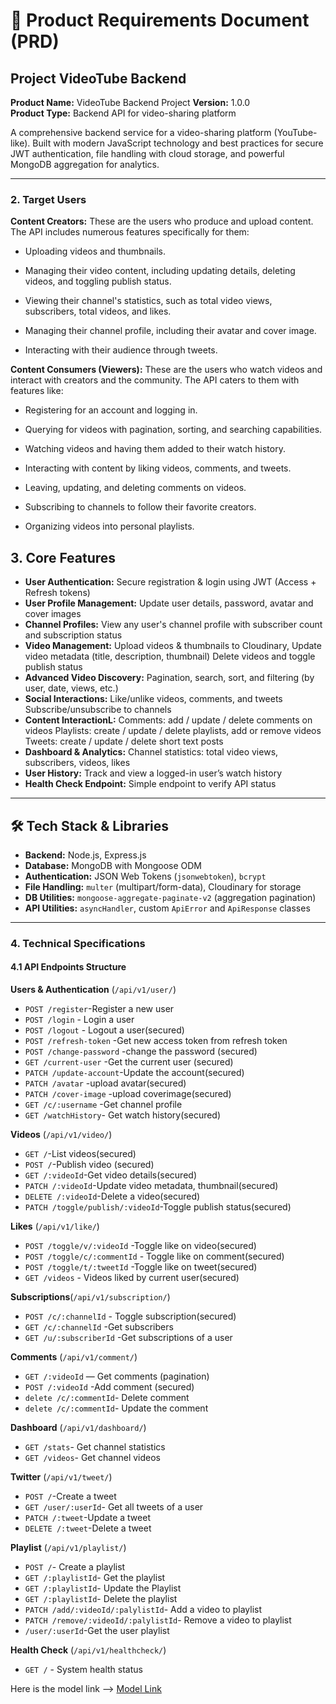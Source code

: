 
# 📝 Product Requirements Document (PRD)

## Project VideoTube Backend

**Product Name:** VideoTube Backend Project
**Version:** 1.0.0  
**Product Type:** Backend API for video-sharing platform


 A comprehensive backend service for a video-sharing platform (YouTube-like). Built with modern JavaScript technology and best practices for secure JWT authentication, file handling with cloud storage, and powerful MongoDB aggregation for analytics.

---

### 2. Target Users

**Content Creators:** These are the users who produce and upload content. The API includes numerous features specifically for them:
- Uploading videos and thumbnails.

- Managing their video content, including updating details, deleting videos, and toggling publish status.

- Viewing their channel's statistics, such as total video views, subscribers, total videos, and likes.

- Managing their channel profile, including their avatar and cover image.

- Interacting with their audience through tweets.

**Content Consumers (Viewers):** These are the users who watch videos and interact with creators and the community. The API caters to them with features like:

- Registering for an account and logging in.

- Querying for videos with pagination, sorting, and searching capabilities.

- Watching videos and having them added to their watch history.

- Interacting with content by liking videos, comments, and tweets.

- Leaving, updating, and deleting comments on videos.

- Subscribing to channels to follow their favorite creators.

- Organizing videos into personal playlists.


## 3. Core Features

- **User Authentication:** Secure registration & login using JWT (Access + Refresh tokens)
 - **User Profile Management:** Update user details, password, avatar and cover images
- **Channel Profiles:** View any user's channel profile with subscriber count and subscription status
- **Video Management:** Upload videos & thumbnails to Cloudinary, Update video metadata (title, description, thumbnail) Delete videos and toggle publish status
- **Advanced Video Discovery:** Pagination, search, sort, and filtering (by user, date, views, etc.)
- **Social Interactions:** Like/unlike videos, comments, and tweets Subscribe/unsubscribe to channels
- **Content InteractionL:** Comments: add / update / delete comments on videos Playlists: create / update / delete playlists, add or remove videos Tweets: create / update / delete short text posts
- **Dashboard & Analytics:** Channel statistics: total video views, subscribers, videos, likes
- **User History:** Track and view a logged-in user’s watch history
- **Health Check Endpoint:** Simple endpoint to verify API status

---

## 🛠 Tech Stack & Libraries

* **Backend:** Node.js, Express.js
* **Database:** MongoDB with Mongoose ODM
* **Authentication:** JSON Web Tokens (`jsonwebtoken`), `bcrypt`
* **File Handling:** `multer` (multipart/form-data), Cloudinary for storage
* **DB Utilities:** `mongoose-aggregate-paginate-v2` (aggregation pagination)
* **API Utilities:** `asyncHandler`, custom `ApiError` and `ApiResponse` classes

---

### 4. Technical Specifications

#### 4.1 API Endpoints Structure

**Users & Authentication** (`/api/v1/user/`)

- `POST /register`-Register a new user 
- `POST /login` - Login a user
- `POST /logout` - Logout a user(secured)
- `POST /refresh-token` -Get new access token from refresh token
- `POST /change-password` -change the password (secured)
- `GET /current-user` -Get the current user (secured)
- `PATCH /update-account`-Update the account(secured)
- `PATCH /avatar` -upload avatar(secured)
- `PATCH /cover-image` -upload coverimage(secured)
- `GET /c/:username` -Get channel profile
- `GET /watchHistory`- Get watch history(secured)

**Videos** (`/api/v1/video/`)

- `GET /`-List videos(secured) 
- `POST /`-Publish video (secured)
-  `GET /:videoId`-Get video details(secured)
- `PATCH /:videoId`-Update video metadata, thumbnail(secured)
-  `DELETE /:videoId`-Delete a video(secured)
- `PATCH /toggle/publish/:videoId`-Toggle publish status(secured)

**Likes** (`/api/v1/like/`)

- `POST /toggle/v/:videoId` -Toggle like on video(secured)
- `POST /toggle/c/:commentId` - Toggle like on comment(secured)
- `POST /toggle/t/:tweetId`  -Toggle like on tweet(secured)
- `GET /videos` - Videos liked by current user(secured)

**Subscriptions**(`/api/v1/subscription/`)

- `POST /c/:channelId` - Toggle subscription(secured)
- `GET /c/:channelId` -Get subscribers
- `GET /u/:subscriberId` -Get subscriptions of a user

**Comments** (`/api/v1/comment/`)

- `GET /:videoId` — Get comments (pagination)
- `POST /:videoId` -Add comment (secured)
- `delete /c/:commentId`- Delete comment
- `delete /c/:commentId`- Update the comment

**Dashboard** (`/api/v1/dashboard/`)

- `GET /stats`- Get channel statistics
- `GET /videos`- Get channel videos

**Twitter** (`/api/v1/tweet/`)

- `POST /`-Create a tweet
- `GET /user/:userId`- Get all tweets of a user
- `PATCH /:tweet`-Update a tweet
- `DELETE /:tweet`-Delete a tweet

**Playlist** (`/api/v1/playlist/`)

- `POST /`- Create a playlist
- `GET /:playlistId`- Get the playlist 
- `GET /:playlistId`- Update the Playlist
- `GET /:playlistId`- Delete the playlist
- `PATCH /add/:videoId/:palylistId`- Add a video to playlist
- `PATCH /remove/:videoId/:palylistId`- Remove a video to playlist
- `/user/:userId`-Get the user playlist

**Health Check** (`/api/v1/healthcheck/`)

- `GET /` - System health status


Here is the model link -->
[Model Link](https://app.eraser.io/workspace/qCBGPB0NpvSAjvnw1xe5?origin=)
